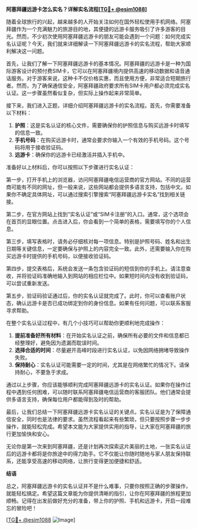 **阿塞拜疆远游卡怎么实名？详解实名流程[[TG💪+ @esim1088](https://t.me/s/esim1088)]**

随着全球旅行的兴起，越来越多的人开始关注如何在国外轻松使用手机网络。阿塞拜疆作为一个充满魅力的旅游目的地，其便捷的远游卡服务吸引了许多游客的目光。然而，不少初次使用阿塞拜疆远游卡的朋友可能会遇到一个问题：如何完成实名认证呢？今天，我们就来详细解读一下阿塞拜疆远游卡的实名流程，帮助大家顺利解决这一问题。

首先，让我们了解一下阿塞拜疆远游卡的基本情况。阿塞拜疆的远游卡是一种为国际游客设计的预付费SIM卡，它可以在阿塞拜疆境内提供高速的移动数据和语音通话服务。对于游客来说，这种卡不仅价格实惠，而且使用方便，非常适合短期旅行者。然而，为了确保通信安全，阿塞拜疆政府要求所有SIM卡用户都必须完成实名认证。这一步骤虽然看似复杂，但实际上操作起来非常简单。

接下来，我们进入正题，详细介绍阿塞拜疆远游卡的实名流程。首先，你需要准备以下材料：

1. **护照**：这是实名认证的核心文件，需要确保你的护照信息与购买远游卡时填写的信息一致。
2. **手机号码**：在购买远游卡时，通常会要求你输入一个有效的手机号码。这个号码将用于接收验证码。
3. **远游卡**：确保你的远游卡已经激活并插入手机中。

准备好以上材料后，你可以按照以下步骤进行实名认证：

第一步，打开手机上的浏览器，访问阿塞拜疆电信运营商的官方网站。不同的运营商可能有不同的网址，但一般来说，这些网站都会提供多语言支持，包括中文。如果你不确定具体网址，可以通过搜索引擎搜索“阿塞拜疆远游卡实名”找到相关链接。

第二步，在官方网站上找到“实名认证”或“SIM卡注册”的入口。通常，这个选项会在首页的显眼位置。点击进入后，你会看到一个简单的表格，需要填写你的个人信息。

第三步，填写表格时，请务必仔细核对每一项信息。特别是护照号码、姓名和出生日期等关键信息，一定要确保与护照上的内容完全一致。此外，还需要输入你在购买远游卡时提供的手机号码，以便接收验证码。

第四步，提交表格后，系统会发送一条包含验证码的短信到你的手机上。请注意查收，并将验证码准确地输入到网站的相应栏位中。如果短时间内没有收到验证码，可以尝试重新发送。

第五步，验证码验证通过后，你的实名认证就完成了。此时，你可以查看账户状态，确认远游卡是否已成功绑定到你的身份信息。如果有任何问题，可以联系客服寻求帮助。

在整个实名认证过程中，有几个小技巧可以帮助你更顺利地完成操作：

1. **提前准备好所有材料**：在开始实名认证之前，确保所有必要的文件和信息都已经整理好，避免因为遗漏而耽误时间。
2. **选择合适的时间**：尽量避开高峰时段进行实名认证，以免因网络拥堵导致操作失败。
3. **保持耐心**：实名认证可能需要一定的时间，尤其是在网络繁忙的情况下。请保持耐心，不要急于求成。

通过以上步骤，你应该能够顺利完成阿塞拜疆远游卡的实名认证。如果你在操作过程中遇到任何困难，可以随时联系阿塞拜疆电信运营商的客服团队。他们通常会提供多语言支持，确保每位用户都能得到及时的帮助。

最后，让我们总结一下阿塞拜疆远游卡实名认证的关键点。实名认证是为了保障通信安全，同时也是法律的要求。虽然流程看起来有些繁琐，但只要按照步骤一步步操作，就能轻松完成。希望本文能为大家提供实用的指导，让大家在阿塞拜疆的旅行更加愉快和安心。

无论你是第一次来到阿塞拜疆，还是计划再次探索这片美丽的土地，一张实名认证后的远游卡都将是你旅途中的得力助手。它不仅能让你随时随地与家人朋友保持联系，还能享受高速的移动网络，让旅行变得更加便捷和舒适。

**结语**

总之，阿塞拜疆远游卡的实名认证并不是什么难事，只要你按照正确的步骤操作，就能轻松搞定。希望这篇文章能为你提供清晰的指引，让你在阿塞拜疆的旅程更加顺畅。记得在出发前做好充分的准备，带上你的护照、手机和远游卡，开启一段难忘的冒险吧！

[[TG💪+ @esim1088](https://t.me/s/esim1088) ![Image](https://i.postimg.cc/4NQfJmqS/Snipaste-2025-05-13-00-14-12.png)]